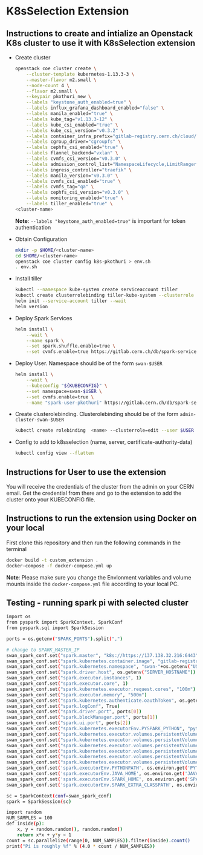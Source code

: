 # K8sSelection Extension

## Instructions to create and intialize an Openstack K8s cluster to use it with K8sSelection extension

* Create cluster
    ``` bash
    openstack coe cluster create \
        --cluster-template kubernetes-1.13.3-3 \
        --master-flavor m2.small \
        --node-count 4 \
        --flavor m2.small \
        --keypair pkothuri_new \
        --labels "keystone_auth_enabled=true" \
        --labels influx_grafana_dashboard_enabled="false" \
        --labels manila_enabled="true" \
        --labels kube_tag="v1.13.3-12" \
        --labels kube_csi_enabled="true" \
        --labels kube_csi_version="v0.3.2" \
        --labels container_infra_prefix="gitlab-registry.cern.ch/cloud/atomic-system-containers/" \
        --labels cgroup_driver="cgroupfs" \
        --labels cephfs_csi_enabled="true" \
        --labels flannel_backend="vxlan" \
        --labels cvmfs_csi_version="v0.3.0" \
        --labels admission_control_list="NamespaceLifecycle,LimitRanger,ServiceAccount,DefaultStorageClass,DefaultTolerationSeconds,MutatingAdmissionWebhook,ValidatingAdmissionWebhook,ResourceQuota,Priority" \
        --labels ingress_controller="traefik" \
        --labels manila_version="v0.3.0" \
        --labels cvmfs_csi_enabled="true" \
        --labels cvmfs_tag="qa" \
        --labels cephfs_csi_version="v0.3.0" \
        --labels monitoring_enabled="true" \
        --labels tiller_enabled="true" \
  <cluster-name>
    ```
    **Note**: `--labels "keystone_auth_enabled=true"` is important for token authentication

* Obtain Configuration
    ``` bash
    mkdir -p $HOME/<cluster-name>
    cd $HOME/<cluster-name>
    openstack coe cluster config k8s-pkothuri > env.sh
    . env.sh
    ```

* Install tiller
    ``` bash
    kubectl --namespace kube-system create serviceaccount tiller
    kubectl create clusterrolebinding tiller-kube-system --clusterrole cluster-admin --serviceaccount=kube-system:tiller
    helm init --service-account tiller --wait
    helm version
    ```

* Deploy Spark Services
    ``` bash
    helm install \
        --wait \
        --name spark \
        --set spark.shuffle.enable=true \
        --set cvmfs.enable=true https://gitlab.cern.ch/db/spark-service/spark-service-charts/raw/master/cern-spark-services-1.0.0.tgz
    ```

* Deploy User. Namespace should be of the form `swan-$USER`
    ``` bash
    helm install \
        --wait \
        --kubeconfig "${KUBECONFIG}" \
        --set namespace=swan-$USER \
        --set cvmfs.enable=true \
        --name "spark-user-pkothuri" https://gitlab.cern.ch/db/spark-service/spark-service-charts/raw/master/cern-spark-user-1.0.0.tgz
    ```

* Create clusterolebinding. Clusterolebinding should be of the form `admin-cluster-swan-$USER`
    ``` bash
    kubectl create rolebinding  <name> --clusterrole=edit --user $USER --namespace=swan-$USER
    ```

* Config to add to k8sselection (name, server, certificate-authority-data)
    ``` bash
    kubectl config view --flatten
    ```

## Instructions for User to use the extension

You will receive the credentials of the cluster from the admin on your CERN email. Get the credential from there and go to the extension to add the cluster onto your KUBECONFIG file.


## Instructions to run the extension using Docker on your local

First clone this repository and then run the following commands in the terminal

``` bash
docker build -t custom_extension .
docker-compose -f docker-compose.yml up
```

**Note**: Please make sure you change the Envionment variables and volume mounts inside the `docker-compose.yml` file according to your local PC.

## Testing - running spark pi with selected cluster

```bash
import os
from pyspark import SparkContext, SparkConf
from pyspark.sql import SparkSession

ports = os.getenv("SPARK_PORTS").split(",")

# change to SPARK_MASTER_IP
swan_spark_conf.set("spark.master", "k8s://https://137.138.32.216:6443")
swan_spark_conf.set("spark.kubernetes.container.image", "gitlab-registry.cern.ch/db/spark-service/docker-registry/swan:v1")
swan_spark_conf.set("spark.kubernetes.namespace", "swan-"+os.getenv("USER"))
swan_spark_conf.set("spark.driver.host", os.getenv("SERVER_HOSTNAME"))
swan_spark_conf.set("spark.executor.instances", 1)
swan_spark_conf.set("spark.executor.core", 1)
swan_spark_conf.set("spark.kubernetes.executor.request.cores", "100m")
swan_spark_conf.set("spark.executor.memory", "500m")
swan_spark_conf.set("spark.kubernetes.authenticate.oauthToken", os.getenv("OS_TOKEN"))
swan_spark_conf.set("spark.logConf", True)
swan_spark_conf.set("spark.driver.port", ports[0])
swan_spark_conf.set("spark.blockManager.port", ports[1])
swan_spark_conf.set("spark.ui.port", ports[2])
swan_spark_conf.set("spark.kubernetes.executorEnv.PYSPARK_PYTHON", "python3")
swan_spark_conf.set("spark.kubernetes.executor.volumes.persistentVolumeClaim.sft-cern-ch.mount.path","/cvmfs/sft.cern.ch")
swan_spark_conf.set("spark.kubernetes.executor.volumes.persistentVolumeClaim.sft-cern-ch.mount.readOnly", True)
swan_spark_conf.set("spark.kubernetes.executor.volumes.persistentVolumeClaim.sft-cern-ch.options.claimName", "cvmfs-sft-cern-ch-pvc")
swan_spark_conf.set("spark.kubernetes.executor.volumes.persistentVolumeClaim.sft-nightlies-cern-ch.mount.path", "/cvmfs/sft-nightlies.cern.ch")
swan_spark_conf.set("spark.kubernetes.executor.volumes.persistentVolumeClaim.sft-nightlies-cern-ch.mount.readOnly", True)
swan_spark_conf.set("spark.kubernetes.executor.volumes.persistentVolumeClaim.sft-nightlies-cern-ch.options.claimName", "cvmfs-sft-nightlies-cern-ch-pvc")
swan_spark_conf.set('spark.executorEnv.PYTHONPATH', os.environ.get('PYTHONPATH'))
swan_spark_conf.set('spark.executorEnv.JAVA_HOME', os.environ.get('JAVA_HOME'))
swan_spark_conf.set('spark.executorEnv.SPARK_HOME', os.environ.get('SPARK_HOME'))
swan_spark_conf.set('spark.executorEnv.SPARK_EXTRA_CLASSPATH', os.environ.get('SPARK_DIST_CLASSPATH'))

sc = SparkContext(conf=swan_spark_conf)
spark = SparkSession(sc)

import random
NUM_SAMPLES = 100
def inside(p):
    x, y = random.random(), random.random()
    return x*x + y*y < 1
count = sc.parallelize(range(0, NUM_SAMPLES)).filter(inside).count()
print("Pi is roughly %f" % (4.0 * count / NUM_SAMPLES))
```